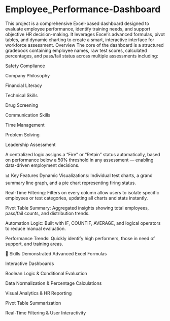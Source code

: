 # Employee_Performance-Dashboard
This project is a comprehensive Excel-based dashboard designed to evaluate employee performance, identify training needs, and support objective HR decision-making. It leverages Excel’s advanced formulas, pivot tables, and dynamic charting to create a smart, interactive interface for workforce assessment.
Overview
The core of the dashboard is a structured gradebook containing employee names, raw test scores, calculated percentages, and pass/fail status across multiple assessments including:

Safety Compliance

Company Philosophy

Financial Literacy

Technical Skills

Drug Screening

Communication Skills

Time Management

Problem Solving

Leadership Assessment

A centralized logic assigns a “Fire” or “Retain” status automatically, based on performance below a 50% threshold in any assessment — enabling data-driven employment decisions.

📊 Key Features
Dynamic Visualizations: Individual test charts, a grand summary line graph, and a pie chart representing firing status.

Real-Time Filtering: Filters on every column allow users to isolate specific employees or test categories, updating all charts and stats instantly.

Pivot Table Summary: Aggregated insights showing total employees, pass/fail counts, and distribution trends.

Automation Logic: Built with IF, COUNTIF, AVERAGE, and logical operators to reduce manual evaluation.

Performance Trends: Quickly identify high performers, those in need of support, and training areas.

💼 Skills Demonstrated
Advanced Excel Formulas

Interactive Dashboards

Boolean Logic & Conditional Evaluation

Data Normalization & Percentage Calculations

Visual Analytics & HR Reporting

Pivot Table Summarization

Real-Time Filtering & User Interactivity
